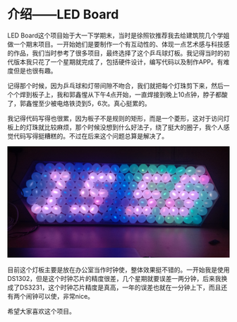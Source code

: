 # 介绍——LED Board

LED Board这个项目始于大一下学期末，当时是徐照钦推荐我去给建筑院几个学姐做一个期末项目。一开始她们是要制作一个有互动性的、体现一点艺术感与科技感的作品，我们当时参考了很多项目，最终选择了这个乒乓球灯板。我记得当时的初代版本我只花了一个星期就完成了，包括硬件设计，编写代码以及制作APP。有难度但是也很有趣。

记得那个时候，因为乒乓球和灯带间隙不吻合，我们就把每个灯珠剪下来，然后一个个焊到板子上，我和郭鑫惺从下午4点开始，一直焊接到晚上10点钟，脖子都酸了，郭鑫惺至少被电烙铁烫到5，6次。真心挺累的。

我记得代码写得也很累，因为板子不是规则的矩形，而是一个菱形，这对于访问灯板上的灯珠就比较麻烦，那个时候没想到什么好法子，绕了挺大的圈子，我个人感觉代码写得挺糟糕的。不过在后来这个问题总算是解决了。

![LED Board](images/0-1.jpg)

目前这个灯板主要是放在办公室当作时钟使，整体效果挺不错的。一开始我是使用DS1302，但是这个时钟芯片的精度很差，几个星期就要误差一两分钟，后来我换成了DS3231，这个时钟芯片精度是真高，一年的误差也就在一分钟上下，而且还有两个闹钟可以使，非常nice。

希望大家喜欢这个项目。